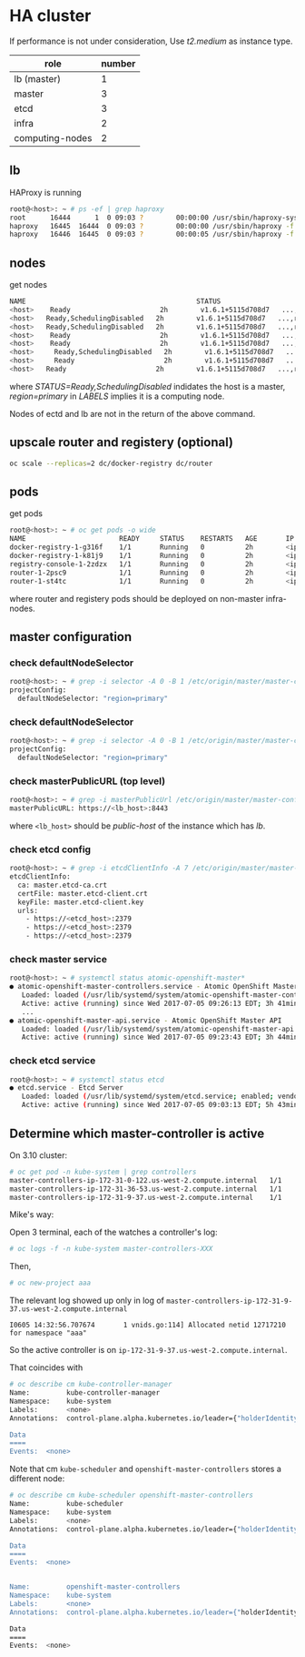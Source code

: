 

# HA cluster
If performance is not under consideration, Use _t2.medium_ as instance type.

| role  |  number  |
|---|---|
| lb (master) | 1 |
| master   |  3 |
| etcd  | 3  |
| infra  | 2  |
| computing-nodes  | 2  |

## lb

HAProxy is running

```sh
root@<host>: ~ # ps -ef | grep haproxy
root      16444      1  0 09:03 ?        00:00:00 /usr/sbin/haproxy-systemd-wrapper -f /etc/haproxy/haproxy.cfg -p /run/haproxy.pid
haproxy   16445  16444  0 09:03 ?        00:00:00 /usr/sbin/haproxy -f /etc/haproxy/haproxy.cfg -p /run/haproxy.pid -Ds
haproxy   16446  16445  0 09:03 ?        00:00:05 /usr/sbin/haproxy -f /etc/haproxy/haproxy.cfg -p /run/haproxy.pid -Ds
```

## nodes

get nodes

```sh
NAME                                          STATUS                     AGE       VERSION             LABELS
<host>    Ready                      2h        v1.6.1+5115d708d7   ...,region=infra,zone=default
<host>   Ready,SchedulingDisabled   2h        v1.6.1+5115d708d7   ...,region=infra,zone=default
<host>   Ready,SchedulingDisabled   2h        v1.6.1+5115d708d7   ...,region=infra,zone=default
<host>    Ready                      2h        v1.6.1+5115d708d7   ...,region=primary,zone=default
<host>    Ready                      2h        v1.6.1+5115d708d7   ...,region=infra,zone=default
<host>     Ready,SchedulingDisabled   2h        v1.6.1+5115d708d7   ...,region=infra,zone=default
<host>     Ready                      2h        v1.6.1+5115d708d7   ...,region=primary,zone=default
<host>   Ready                      2h        v1.6.1+5115d708d7   ...,region=primary,zone=default
```

where _STATUS=Ready,SchedulingDisabled_ indidates the host is a master, _region=primary_ in _LABELS_ implies it is a computing node.

Nodes of ectd and lb are not in the return of the above command.

## upscale router and registery (optional)
```sh
oc scale --replicas=2 dc/docker-registry dc/router
```

## pods

get pods

```sh
root@<host>: ~ # oc get pods -o wide
NAME                       READY     STATUS    RESTARTS   AGE       IP             NODE
docker-registry-1-g316f    1/1       Running   0          2h        <ip>     <host>
docker-registry-1-k81j9    1/1       Running   0          2h        <ip>     <host>
registry-console-1-2zdzx   1/1       Running   0          2h        <ip>     <host>
router-1-2psc9             1/1       Running   0          2h        <ip>   <host>
router-1-st4tc             1/1       Running   0          2h        <ip>   <host>
```

where router and registery pods should be deployed on non-master infra-nodes.

## master configuration

### check defaultNodeSelector

```sh
root@<host>: ~ # grep -i selector -A 0 -B 1 /etc/origin/master/master-config.yaml 
projectConfig:
  defaultNodeSelector: "region=primary"
```

### check defaultNodeSelector

```sh
root@<host>: ~ # grep -i selector -A 0 -B 1 /etc/origin/master/master-config.yaml 
projectConfig:
  defaultNodeSelector: "region=primary"
```

### check masterPublicURL (top level)

```sh
root@<host>: ~ # grep -i masterPublicUrl /etc/origin/master/master-config.yaml | grep -v " master"
masterPublicURL: https://<lb_host>:8443
```

where <code><lb_host></code> should be _public-host_ of the instance which has _lb_.

### check etcd config

```sh
root@<host>: ~ # grep -i etcdClientInfo -A 7 /etc/origin/master/master-config.yaml 
etcdClientInfo:
  ca: master.etcd-ca.crt
  certFile: master.etcd-client.crt
  keyFile: master.etcd-client.key
  urls:
    - https://<etcd_host>:2379
    - https://<etcd_host>:2379
    - https://<etcd_host>:2379
```

### check master service

```sh
root@<host>: ~ # systemctl status atomic-openshift-master*
● atomic-openshift-master-controllers.service - Atomic OpenShift Master Controllers
   Loaded: loaded (/usr/lib/systemd/system/atomic-openshift-master-controllers.service; enabled; vendor preset: disabled)
   Active: active (running) since Wed 2017-07-05 09:26:13 EDT; 3h 41min ago
   ...
● atomic-openshift-master-api.service - Atomic OpenShift Master API
   Loaded: loaded (/usr/lib/systemd/system/atomic-openshift-master-api.service; enabled; vendor preset: disabled)
   Active: active (running) since Wed 2017-07-05 09:23:43 EDT; 3h 44min ago
```

### check etcd service

```sh
root@<host>: ~ # systemctl status etcd
● etcd.service - Etcd Server
   Loaded: loaded (/usr/lib/systemd/system/etcd.service; enabled; vendor preset: disabled)
   Active: active (running) since Wed 2017-07-05 09:03:13 EDT; 5h 43min ago
```

## Determine which master-controller is active

On 3.10 cluster:

```sh
# oc get pod -n kube-system | grep controllers
master-controllers-ip-172-31-0-122.us-west-2.compute.internal   1/1       Running   0          2h
master-controllers-ip-172-31-36-53.us-west-2.compute.internal   1/1       Running   0          2h
master-controllers-ip-172-31-9-37.us-west-2.compute.internal    1/1       Running   0          2h
```

Mike's way:

Open 3 terminal, each of the watches a controller's log:

```sh
# oc logs -f -n kube-system master-controllers-XXX
```

Then,

```sh
# oc new-project aaa
```

The relevant log showed up only in log of `master-controllers-ip-172-31-9-37.us-west-2.compute.internal`
```
I0605 14:32:56.707674       1 vnids.go:114] Allocated netid 12717210 for namespace "aaa"
```

So the active controller is on `ip-172-31-9-37.us-west-2.compute.internal`.

That coincides with

```sh
# oc describe cm kube-controller-manager
Name:         kube-controller-manager
Namespace:    kube-system
Labels:       <none>
Annotations:  control-plane.alpha.kubernetes.io/leader={"holderIdentity":"ip-172-31-9-37.us-west-2.compute.internal_43f27faa-64d5-11e8-bf97-022d83e946d0","leaseDurationSeconds":15,"acquireTime":"2018-05-31T13:19:36...

Data
====
Events:  <none>
```

Note that cm `kube-scheduler` and `openshift-master-controllers` stores a different node:

```sh
# oc describe cm kube-scheduler openshift-master-controllers
Name:         kube-scheduler
Namespace:    kube-system
Labels:       <none>
Annotations:  control-plane.alpha.kubernetes.io/leader={"holderIdentity":"ip-172-31-0-122.us-west-2.compute.internal_440a1aae-64d5-11e8-9d7a-02b8a20a1d1c","leaseDurationSeconds":15,"acquireTime":"2018-05-31T13:19:4...

Data
====
Events:  <none>


Name:         openshift-master-controllers
Namespace:    kube-system
Labels:       <none>
Annotations:  control-plane.alpha.kubernetes.io/leader={"holderIdentity":"ip-172-31-0-122.us-west-2.compute.internal","leaseDurationSeconds":15,"acquireTime":"2018-05-31T13:19:36Z","renewTime":"2018-05-31T15:39:59Z...

Data
====
Events:  <none>

```
